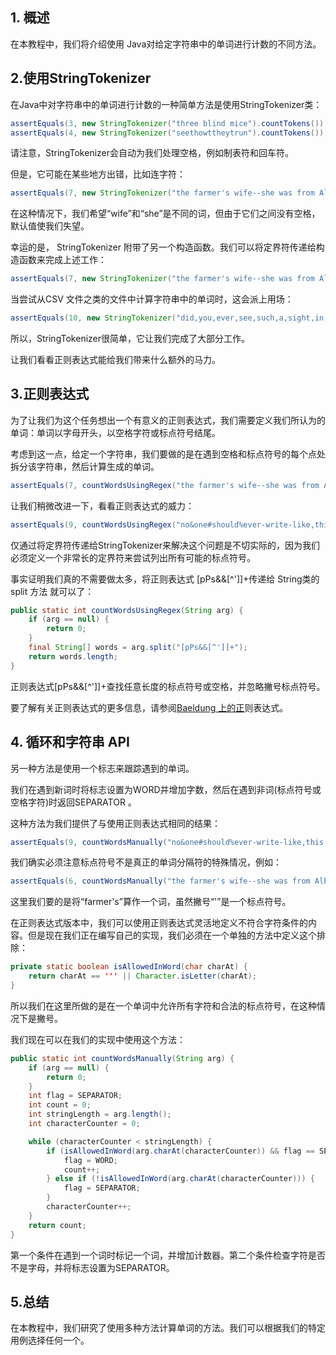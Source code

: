 ## 1. 概述

在本教程中，我们将介绍使用 Java对给定字符串中的单词进行计数的不同方法。

## 2.使用StringTokenizer

在Java中对字符串中的单词进行计数的一种简单方法是使用StringTokenizer类：

```java
assertEquals(3, new StringTokenizer("three blind mice").countTokens());
assertEquals(4, new StringTokenizer("seethowttheytrun").countTokens());
```

请注意，StringTokenizer会自动为我们处理空格，例如制表符和回车符。

但是，它可能在某些地方出错，比如连字符：

```java
assertEquals(7, new StringTokenizer("the farmer's wife--she was from Albuquerque").countTokens());
```

在这种情况下，我们希望“wife”和“she”是不同的词，但由于它们之间没有空格，默认值使我们失望。

幸运的是， StringTokenizer 附带了另一个构造函数。我们可以将定界符传递给构造函数来完成上述工作：

```java
assertEquals(7, new StringTokenizer("the farmer's wife--she was from Albuquerque", " -").countTokens());
```

当尝试从CSV 文件之类的文件中计算字符串中的单词时，这会派上用场：

```java
assertEquals(10, new StringTokenizer("did,you,ever,see,such,a,sight,in,your,life", ",").countTokens());
```

所以，StringTokenizer很简单，它让我们完成了大部分工作。

让我们看看正则表达式能给我们带来什么额外的马力。

## 3.正则表达式

为了让我们为这个任务想出一个有意义的正则表达式，我们需要定义我们所认为的单词：单词以字母开头，以空格字符或标点符号结尾。

考虑到这一点，给定一个字符串，我们要做的是在遇到空格和标点符号的每个点处拆分该字符串，然后计算生成的单词。

```java
assertEquals(7, countWordsUsingRegex("the farmer's wife--she was from Albuquerque"));
```

让我们稍微改进一下，看看正则表达式的威力：

```java
assertEquals(9, countWordsUsingRegex("no&one#should%ever-write-like,this;but:well"));
```

仅通过将定界符传递给StringTokenizer来解决这个问题是不切实际的，因为我们必须定义一个非常长的定界符来尝试列出所有可能的标点符号。

事实证明我们真的不需要做太多，将正则表达式 [pPs&&[^']]+传递给 String类的 split 方法 就可以了：

```java
public static int countWordsUsingRegex(String arg) {
    if (arg == null) {
        return 0;
    }
    final String[] words = arg.split("[pPs&&[^']]+");
    return words.length;
}
```

正则表达式[pPs&&[^']]+查找任意长度的标点符号或空格，并忽略撇号标点符号。

要了解有关正则表达式的更多信息，请参阅[Baeldung 上的正](https://www.baeldung.com/regular-expressions-java)则表达式。

## 4. 循环和字符串 API

另一种方法是使用一个标志来跟踪遇到的单词。

我们在遇到新词时将标志设置为WORD并增加字数，然后在遇到非词(标点符号或空格字符)时返回SEPARATOR 。

这种方法为我们提供了与使用正则表达式相同的结果：

```java
assertEquals(9, countWordsManually("no&one#should%ever-write-like,this but   well"));

```

我们确实必须注意标点符号不是真正的单词分隔符的特殊情况，例如：

```java
assertEquals(6, countWordsManually("the farmer's wife--she was from Albuquerque"));
```

这里我们要的是将“farmer's”算作一个词，虽然撇号“'”是一个标点符号。

在正则表达式版本中，我们可以使用正则表达式灵活地定义不符合字符条件的内容。但是现在我们正在编写自己的实现，我们必须在一个单独的方法中定义这个排除：

```java
private static boolean isAllowedInWord(char charAt) {
    return charAt == ''' || Character.isLetter(charAt);
}

```

所以我们在这里所做的是在一个单词中允许所有字符和合法的标点符号，在这种情况下是撇号。

我们现在可以在我们的实现中使用这个方法：

```java
public static int countWordsManually(String arg) {
    if (arg == null) {
        return 0;
    }
    int flag = SEPARATOR;
    int count = 0;
    int stringLength = arg.length();
    int characterCounter = 0;

    while (characterCounter < stringLength) {
        if (isAllowedInWord(arg.charAt(characterCounter)) && flag == SEPARATOR) {
            flag = WORD;
            count++;
        } else if (!isAllowedInWord(arg.charAt(characterCounter))) {
            flag = SEPARATOR;
        }
        characterCounter++;
    }
    return count;
}
```

第一个条件在遇到一个词时标记一个词，并增加计数器。第二个条件检查字符是否不是字母，并将标志设置为SEPARATOR。

## 5.总结

在本教程中，我们研究了使用多种方法计算单词的方法。我们可以根据我们的特定用例选择任何一个。